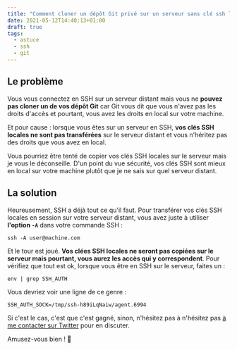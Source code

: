 ```yaml
---
title: "Comment cloner un dépôt Git privé sur un serveur sans clé ssh locale"
date: 2021-05-12T14:40:13+01:00
draft: true
tags:
  - astuce
  - ssh
  - git
---
```


## Le problème

Vous vous connectez en SSH sur un serveur distant mais vous ne __pouvez pas cloner un de vos dépôt Git__ car Git vous dit que vous n'avez pas les droits d'accès et pourtant, vous avez les droits en local sur votre machine.

Et pour cause : lorsque vous êtes sur un serveur en SSH, __vos clés SSH locales ne sont pas transférées__ sur le serveur distant et vous n'héritez pas des droits que vous avez en local.

Vous pourriez être tenté de copier vos clés SSH locales sur le serveur mais je vous le déconseille. D'un point du vue sécurité, vos clés SSH sont mieux en local sur votre machine plutôt que je ne sais sur quel serveur distant.

## La solution

Heureusement, SSH a déjà tout ce qu'il faut. Pour transférer vos clés SSH locales en session sur votre serveur distant, vous avez juste à utiliser __l'option `-A`__ dans votre commande SSH :

```
ssh -A user@machine.com
```

Et le tour est joué. __Vos clées SSH locales ne seront pas copiées sur le serveur mais pourtant, vous aurez les accès qui y correspondent__. Pour vérifiez que tout est ok, lorsque vous être en SSH sur le serveur, faites un :

```
env | grep SSH_AUTH
```

Vous devriez voir une ligne de ce genre :

```
SSH_AUTH_SOCK=/tmp/ssh-h89iLqNaiw/agent.6994
```

Si c'est le cas, c'est que c'est gagné, sinon, n'hésitez pas à n'hésitez pas [à me contacter sur Twitter](https://twitter.com/pereprogramming) pour en discuter.

Amusez-vous bien ! :tada:
